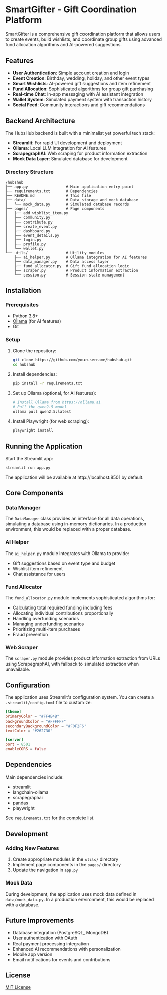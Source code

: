 # SmartGifter - Gift Coordination Platform

SmartGifter  is a comprehensive gift coordination platform that allows users to create events, build wishlists, and coordinate group gifts using advanced fund allocation algorithms and AI-powered suggestions.

## Features

- **User Authentication**: Simple account creation and login
- **Event Creation**: Birthday, wedding, holiday, and other event types
- **Smart Wishlists**: AI-powered gift suggestions and item refinement
- **Fund Allocation**: Sophisticated algorithms for group gift purchasing
- **Real-time Chat**: In-app messaging with AI assistant integration
- **Wallet System**: Simulated payment system with transaction history
- **Social Feed**: Community interactions and gift recommendations

## Backend Architecture

The HubsHub backend is built with a minimalist yet powerful tech stack:

- **Streamlit**: For rapid UI development and deployment
- **Ollama**: Local LLM integration for AI features
- **ScrapegraphAI**: Web scraping for product information extraction
- **Mock Data Layer**: Simulated database for development

### Directory Structure

```
/hubshub
├── app.py                 # Main application entry point
├── requirements.txt       # Dependencies
├── README.md              # This file
├── data/                  # Data storage and mock database
│   └── mock_data.py       # Simulated database records
├── pages/                 # Page components
│   ├── add_wishlist_item.py
│   ├── community.py
│   ├── contribute.py
│   ├── create_event.py
│   ├── dashboard.py
│   ├── event_details.py
│   ├── login.py
│   ├── profile.py
│   └── wallet.py
└── utils/                 # Utility modules
    ├── ai_helper.py       # Ollama integration for AI features
    ├── data_manager.py    # Data access layer
    ├── fund_allocator.py  # Gift fund allocation logic
    ├── scraper.py         # Product information extraction
    └── session.py         # Session state management
```

## Installation

### Prerequisites

- Python 3.8+
- [Ollama](https://ollama.ai/download) (for AI features)
- Git

### Setup

1. Clone the repository:
   ```bash
   git clone https://github.com/yourusername/hubshub.git
   cd hubshub
   ```

2. Install dependencies:
   ```bash
   pip install -r requirements.txt
   ```

3. Set up Ollama (optional, for AI features):
   ```bash
   # Install Ollama from https://ollama.ai
   # Pull the qwen2.5 model
   ollama pull qwen2.5:latest
   ```

4. Install Playwright (for web scraping):
   ```bash
   playwright install
   ```

## Running the Application

Start the Streamlit app:

```bash
streamlit run app.py
```

The application will be available at http://localhost:8501 by default.

## Core Components

### Data Manager

The `DataManager` class provides an interface for all data operations, simulating a database using in-memory dictionaries. In a production environment, this would be replaced with a proper database.

### AI Helper

The `ai_helper.py` module integrates with Ollama to provide:
- Gift suggestions based on event type and budget
- Wishlist item refinement
- Chat assistance for users

### Fund Allocator

The `fund_allocator.py` module implements sophisticated algorithms for:
- Calculating total required funding including fees
- Allocating individual contributions proportionally
- Handling overfunding scenarios
- Managing underfunding scenarios
- Prioritizing multi-item purchases
- Fraud prevention

### Web Scraper

The `scraper.py` module provides product information extraction from URLs using ScrapegraphAI, with fallback to simulated extraction when unavailable.

## Configuration

The application uses Streamlit's configuration system. You can create a `.streamlit/config.toml` file to customize:

```toml
[theme]
primaryColor = "#FF4B4B"
backgroundColor = "#FFFFFF"
secondaryBackgroundColor = "#F0F2F6"
textColor = "#262730"

[server]
port = 8501
enableCORS = false
```

## Dependencies

Main dependencies include:
- streamlit
- langchain-ollama
- scrapegraphai
- pandas
- playwright

See `requirements.txt` for the complete list.

## Development

### Adding New Features

1. Create appropriate modules in the `utils/` directory
2. Implement page components in the `pages/` directory
3. Update the navigation in `app.py`

### Mock Data

During development, the application uses mock data defined in `data/mock_data.py`. In a production environment, this would be replaced with a database.

## Future Improvements

- Database integration (PostgreSQL, MongoDB)
- User authentication with OAuth
- Real payment processing integration
- Enhanced AI recommendations with personalization
- Mobile app version
- Email notifications for events and contributions

## License

[MIT License](LICENSE) 
